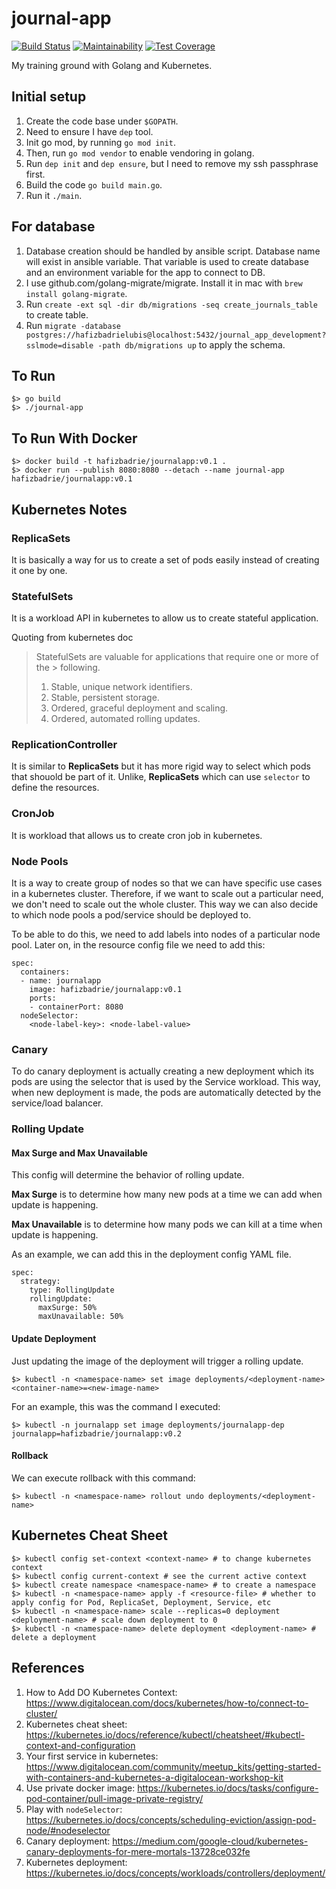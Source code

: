 # journal-app

[![Build Status](https://travis-ci.org/hafizbadrie/journal-app.svg?branch=master)](https://travis-ci.org/hafizbadrie/journal-app)
[![Maintainability](https://api.codeclimate.com/v1/badges/90d638ee8fec8920b623/maintainability)](https://codeclimate.com/github/hafizbadrie/journal-app/maintainability)
[![Test Coverage](https://api.codeclimate.com/v1/badges/90d638ee8fec8920b623/test_coverage)](https://codeclimate.com/github/hafizbadrie/journal-app/test_coverage)

My training ground with Golang and Kubernetes.

## Initial setup
1. Create the code base under `$GOPATH`.
2. Need to ensure I have `dep` tool.
3. Init go mod, by running `go mod init`.
4. Then, run `go mod vendor` to enable vendoring in golang.
5. Run `dep init` and `dep ensure`, but I need to remove my ssh passphrase first.
6. Build the code `go build main.go`.
7. Run it `./main`.

## For database
1. Database creation should be handled by ansible script. Database name will exist in ansible variable. That variable is used to create database and an environment variable for the app to connect to DB.
2. I use github.com/golang-migrate/migrate. Install it in mac with `brew install golang-migrate`.
3. Run `create -ext sql -dir db/migrations -seq create_journals_table` to create table.
4. Run `migrate -database postgres://hafizbadrielubis@localhost:5432/journal_app_development?sslmode=disable -path db/migrations up` to apply the schema.

## To Run
```
$> go build
$> ./journal-app
```

## To Run With Docker
```
$> docker build -t hafizbadrie/journalapp:v0.1 .
$> docker run --publish 8080:8080 --detach --name journal-app hafizbadrie/journalapp:v0.1
```

## Kubernetes Notes

### ReplicaSets

It is basically a way for us to create a set of pods easily instead of creating it one by one.

### StatefulSets

It is a workload API in kubernetes to allow us to create stateful application.

Quoting from kubernetes doc
> StatefulSets are valuable for applications that require one or more of the > following.
> 1. Stable, unique network identifiers.
> 2. Stable, persistent storage.
> 3. Ordered, graceful deployment and scaling.
> 4. Ordered, automated rolling updates.

### ReplicationController

It is similar to **ReplicaSets** but it has more rigid way to select which pods that shouold be part of it. Unlike, **ReplicaSets**
which can use `selector` to define the resources.

### CronJob

It is workload that allows us to create cron job in kubernetes.

### Node Pools

It is a way to create group of nodes so that we can have specific use cases in a kubernetes cluster. Therefore, if we want to scale out
a particular need, we don't need to scale out the whole cluster. This way we can also decide to which node pools a pod/service 
should be deployed to.

To be able to do this, we need to add labels into nodes of a particular node pool. Later on, in the resource config file we need to add this:
```
spec:
  containers:
  - name: journalapp
    image: hafizbadrie/journalapp:v0.1
    ports:
    - containerPort: 8080
  nodeSelector:
    <node-label-key>: <node-label-value>

```

### Canary

To do canary deployment is actually creating a new deployment which its pods are
using the selector that is used by the Service workload. This way, when new deployment is made,
the pods are automatically detected by the service/load balancer.

### Rolling Update

#### Max Surge and Max Unavailable

This config will determine the behavior of  rolling  update.

**Max Surge** is to determine how many new pods at a time we can add when update is happening.

**Max Unavailable** is to determine how many pods we can kill at a time when update is happening.

As an example, we can add this in the deployment config YAML file.

```
spec:
  strategy:
    type: RollingUpdate
    rollingUpdate:
      maxSurge: 50%
      maxUnavailable: 50%
```

#### Update Deployment

Just updating the image of the deployment will trigger a rolling update.
```
$> kubectl -n <namespace-name> set image deployments/<deployment-name> <container-name>=<new-image-name>
```

For an example, this was the command I executed:
```
$> kubectl -n journalapp set image deployments/journalapp-dep journalapp=hafizbadrie/journalapp:v0.2
```

#### Rollback

We can execute rollback with this command:
```
$> kubectl -n <namespace-name> rollout undo deployments/<deployment-name>
```

## Kubernetes Cheat Sheet
```
$> kubectl config set-context <context-name> # to change kubernetes context
$> kubectl config current-context # see the current active context
$> kubectl create namespace <namespace-name> # to create a namespace
$> kubectl -n <namespace-name> apply -f <resource-file> # whether to apply config for Pod, ReplicaSet, Deployment, Service, etc
$> kubectl -n <namespace-name> scale --replicas=0 deployment <deployment-name> # scale down deployment to 0
$> kubectl -n <namespace-name> delete deployment <deployment-name> # delete a deployment

```

## References

1. How to Add DO Kubernetes Context: https://www.digitalocean.com/docs/kubernetes/how-to/connect-to-cluster/
2. Kubernetes cheat sheet: https://kubernetes.io/docs/reference/kubectl/cheatsheet/#kubectl-context-and-configuration
3. Your first service in kubernetes: https://www.digitalocean.com/community/meetup_kits/getting-started-with-containers-and-kubernetes-a-digitalocean-workshop-kit
4. Use private docker image: https://kubernetes.io/docs/tasks/configure-pod-container/pull-image-private-registry/
5. Play with `nodeSelector`: https://kubernetes.io/docs/concepts/scheduling-eviction/assign-pod-node/#nodeselector
6. Canary deployment: https://medium.com/google-cloud/kubernetes-canary-deployments-for-mere-mortals-13728ce032fe
7. Kubernetes deployment: https://kubernetes.io/docs/concepts/workloads/controllers/deployment/
